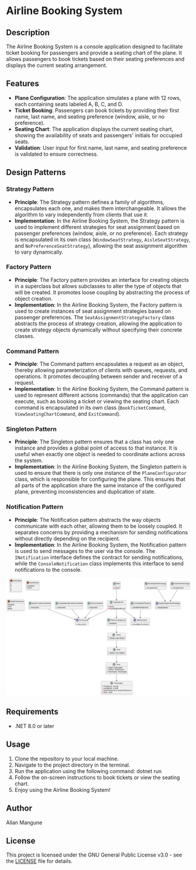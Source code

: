 # Airline Booking System

## Description
The Airline Booking System is a console application designed to facilitate ticket booking for passengers and provide a seating chart of the plane. It allows passengers to book tickets based on their seating preferences and displays the current seating arrangement.

## Features
- **Plane Configuration**: The application simulates a plane with 12 rows, each containing seats labeled A, B, C, and D.
- **Ticket Booking**: Passengers can book tickets by providing their first name, last name, and seating preference (window, aisle, or no preference).
- **Seating Chart**: The application displays the current seating chart, showing the availability of seats and passengers' initials for occupied seats.
- **Validation**: User input for first name, last name, and seating preference is validated to ensure correctness.

## Design Patterns

### Strategy Pattern
- **Principle**: The Strategy pattern defines a family of algorithms, encapsulates each one, and makes them interchangeable. It allows the algorithm to vary independently from clients that use it.
- **Implementation**: In the Airline Booking System, the Strategy pattern is used to implement different strategies for seat assignment based on passenger preferences (window, aisle, or no preference). Each strategy is encapsulated in its own class (`WindowSeatStrategy`, `AisleSeatStrategy`, and `NoPreferenceSeatStrategy`), allowing the seat assignment algorithm to vary dynamically.

### Factory Pattern
- **Principle**: The Factory pattern provides an interface for creating objects in a superclass but allows subclasses to alter the type of objects that will be created. It promotes loose coupling by abstracting the process of object creation.
- **Implementation**: In the Airline Booking System, the Factory pattern is used to create instances of seat assignment strategies based on passenger preferences. The `SeatAssignmentStrategyFactory` class abstracts the process of strategy creation, allowing the application to create strategy objects dynamically without specifying their concrete classes.

### Command Pattern
- **Principle**: The Command pattern encapsulates a request as an object, thereby allowing parameterization of clients with queues, requests, and operations. It promotes decoupling between sender and receiver of a request.
- **Implementation**: In the Airline Booking System, the Command pattern is used to represent different actions (commands) that the application can execute, such as booking a ticket or viewing the seating chart. Each command is encapsulated in its own class (`BookTicketCommand`, `ViewSeatingChartCommand`, and `ExitCommand`).

### Singleton Pattern
- **Principle**: The Singleton pattern ensures that a class has only one instance and provides a global point of access to that instance. It is useful when exactly one object is needed to coordinate actions across the system.
- **Implementation**: In the Airline Booking System, the Singleton pattern is used to ensure that there is only one instance of the `PlaneConfigurator` class, which is responsible for configuring the plane. This ensures that all parts of the application share the same instance of the configured plane, preventing inconsistencies and duplication of state.

### Notification Pattern
- **Principle**: The Notification pattern abstracts the way objects communicate with each other, allowing them to be loosely coupled. It separates concerns by providing a mechanism for sending notifications without directly depending on the recipient.
- **Implementation**: In the Airline Booking System, the Notification pattern is used to send messages to the user via the console. The `INotification` interface defines the contract for sending notifications, while the `ConsoleNotification` class implements this interface to send notifications to the console.

![alt text](image.png)

## Requirements
- .NET 8.0 or later

## Usage
1. Clone the repository to your local machine.
2. Navigate to the project directory in the terminal.
3. Run the application using the following command:
dotnet run
4. Follow the on-screen instructions to book tickets or view the seating chart.
5. Enjoy using the Airline Booking System!

## Author
Allan Mangune

## License
This project is licensed under the GNU General Public License v3.0 - see the [LICENSE](LICENSE) file for details.
